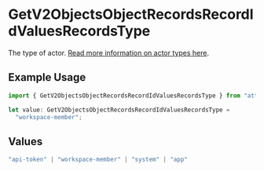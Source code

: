 # GetV2ObjectsObjectRecordsRecordIdValuesRecordsType

The type of actor. [Read more information on actor types here](/docs/actors).

## Example Usage

```typescript
import { GetV2ObjectsObjectRecordsRecordIdValuesRecordsType } from "attio-js/models/operations";

let value: GetV2ObjectsObjectRecordsRecordIdValuesRecordsType =
  "workspace-member";
```

## Values

```typescript
"api-token" | "workspace-member" | "system" | "app"
```